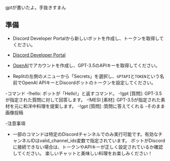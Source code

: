 gptが書いたよ。手抜きすまん
## 準備
   - Discord Developer Portalから新しいボットを作成し、トークンを取得してください。
   - [Discord Developer Portal](https://discord.com/developers/applications)

   - [OpenAI](https://beta.openai.com/signup/)でアカウントを作成し、GPT-3.5のAPIキーを取得してください。

   - Replitの左側のメニューから「Secrets」を選択し、`GPTAPI`と`TOKEN`という名前でOpenAI APIキーとDiscordボットのトークンを設定してください。





-コマンド
-!hello: ボットが「Hello!」と返すコマンド。
-!gpt [質問]: GPT-3.5が指定された質問に対して回答します。
-!MESI [素材]: GPT-3.5が指定された素材を元に和洋中料理を提案します。
-!gpt [質問] :質問に答えてくれる
-そのまま画像投稿


-注意事項
- 一部のコマンドは特定のDiscordチャンネルでのみ実行可能です。有効なチャンネルIDはvalid_channel_ids変数で指定されています。
ボットがDiscordに接続できない場合は、トークンやAPIキーが正しく設定されているか確認してください。
楽しいチャットと美味しい料理をお楽しみください！
